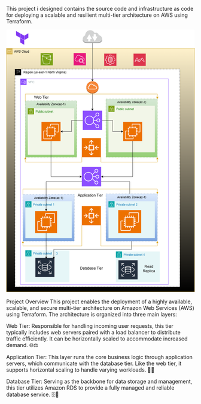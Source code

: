 This project i designed contains the source code and infrastructure as code for deploying a scalable and resilient multi-tier architecture on AWS using Terraform.

![Alt text](images/My-AWS-Architeture-Diagram1.drawio.png)

Project Overview
This project enables the deployment of a highly available, scalable, and secure multi-tier architecture on Amazon Web Services (AWS) using Terraform. The architecture is organized into three main layers:

Web Tier: Responsible for handling incoming user requests, this tier typically includes web servers paired with a load balancer to distribute traffic efficiently. It can be horizontally scaled to accommodate increased demand. 🌐⚖️

Application Tier: This layer runs the core business logic through application servers, which communicate with the database tier. Like the web tier, it supports horizontal scaling to handle varying workloads. 🧠🔄

Database Tier: Serving as the backbone for data storage and management, this tier utilizes Amazon RDS to provide a fully managed and reliable database service. 🗄️🔐